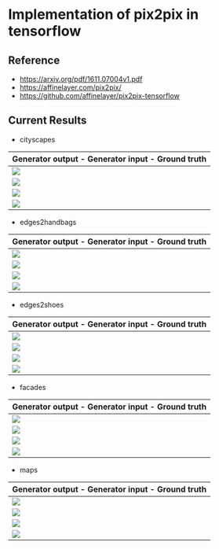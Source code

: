 # Implementation of pix2pix in tensorflow

## Reference

* https://arxiv.org/pdf/1611.07004v1.pdf
* https://affinelayer.com/pix2pix/
* https://github.com/affinelayer/pix2pix-tensorflow

## Current Results

* cityscapes

| Generator output - Generator input - Ground truth |
| --- | 
|![](./results/cityscapes-tf-result-00.png) |
|![](./results/cityscapes-tf-result-01.png) |
|![](./results/cityscapes-tf-result-02.png) |
|![](./results/cityscapes-tf-result-03.png) |

* edges2handbags

| Generator output - Generator input - Ground truth |
| --- | 
|![](./results/edges2handbags-tf-result-00.png) |
|![](./results/edges2handbags-tf-result-01.png) |
|![](./results/edges2handbags-tf-result-02.png) |
|![](./results/edges2handbags-tf-result-03.png) |

* edges2shoes

| Generator output - Generator input - Ground truth |
| --- | 
|![](./results/edges2shoes-tf-result-00.png) |
|![](./results/edges2shoes-tf-result-01.png) |
|![](./results/edges2shoes-tf-result-02.png) |
|![](./results/edges2shoes-tf-result-03.png) |

* facades

| Generator output - Generator input - Ground truth |
| --- | 
|![](./results/facades-tf-result-00.png) |
|![](./results/facades-tf-result-01.png) |
|![](./results/facades-tf-result-02.png) |
|![](./results/facades-tf-result-03.png) |

* maps

| Generator output - Generator input - Ground truth |
| --- | 
|![](./results/maps-tf-result-00.png) |
|![](./results/maps-tf-result-01.png) |
|![](./results/maps-tf-result-02.png) |
|![](./results/maps-tf-result-03.png) |
 

